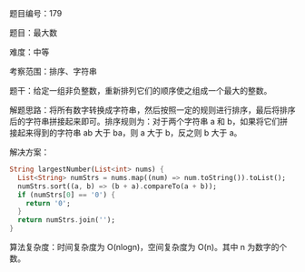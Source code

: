 题目编号：179

题目：最大数

难度：中等

考察范围：排序、字符串

题干：给定一组非负整数，重新排列它们的顺序使之组成一个最大的整数。

解题思路：将所有数字转换成字符串，然后按照一定的规则进行排序，最后将排序后的字符串拼接起来即可。排序规则为：对于两个字符串 a 和 b，如果将它们拼接起来得到的字符串 ab 大于 ba，则 a 大于 b，反之则 b 大于 a。

解决方案：

```dart
String largestNumber(List<int> nums) {
  List<String> numStrs = nums.map((num) => num.toString()).toList();
  numStrs.sort((a, b) => (b + a).compareTo(a + b));
  if (numStrs[0] == '0') {
    return '0';
  }
  return numStrs.join('');
}
```

算法复杂度：时间复杂度为 O(nlogn)，空间复杂度为 O(n)。其中 n 为数字的个数。